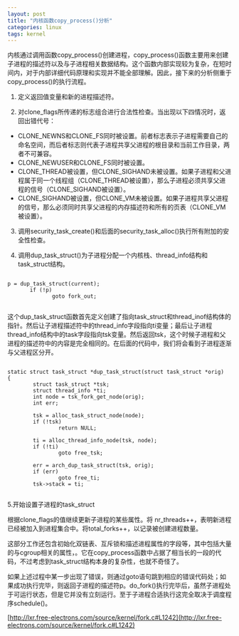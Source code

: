 ```yaml
---
layout: post
title: "内核函数copy_process()分析"
categories: linux
tags: kernel
---
```

内核通过调用函数copy_process()创建进程，copy_process()函数主要用来创建子进程的描述符以及与子进程相关数据结构。这个函数内部实现较为复杂，在短时间内，对于内部详细代码原理和实现并不能全部理解。因此，接下来的分析侧重于copy_process()的执行流程。

1. 定义返回值变量和新的进程描述符。

2.  对clone_flags所传递的标志组合进行合法性检查。当出现以下四情况时，返回出错代号：

* CLONE_NEWNS和CLONE_FS同时被设置。前者标志表示子进程需要自己的命名空间，而后者标志则代表子进程共享父进程的根目录和当前工作目录，两者不可兼容。
* CLONE_NEWUSER和CLONE_FS同时被设置。
* CLONE_THREAD被设置，但CLONE_SIGHAND未被设置。如果子进程和父进程属于同一个线程组（CLONE_THREAD被设置），那么子进程必须共享父进程的信号（CLONE_SIGHAND被设置）。
* CLONE_SIGHAND被设置，但CLONE_VM未被设置。如果子进程共享父进程的信号，那么必须同时共享父进程的内存描述符和所有的页表（CLONE_VM被设置）。

3. 调用security_task_create()和后面的security_task_alloc()执行所有附加的安全性检查。

4. 调用dup_task_struct()为子进程分配一个内核栈、thread_info结构和task_struct结构。

<pre><code>
p = dup_task_struct(current);
       if (!p)
              goto fork_out;
 </code></pre>
 
这个dup_task_struct函数首先定义创建了指向task_struct和thread_inof结构体的指针。然后让子进程描述符中的thread_info字段指向ti变量；最后让子进程thread_info结构中的task字段指向tsk变量。然后返回tsk，这个时候子进程和父进程的描述符中的内容是完全相同的。在后面的代码中，我们将会看到子进程逐渐与父进程区分开。

<pre><code>
static struct task_struct *dup_task_struct(struct task_struct *orig)
{
        struct task_struct *tsk;
        struct thread_info *ti;
        int node = tsk_fork_get_node(orig);
        int err;
  
        tsk = alloc_task_struct_node(node);
        if (!tsk)
                return NULL;
 
        ti = alloc_thread_info_node(tsk, node);
        if (!ti)
                goto free_tsk;
 
        err = arch_dup_task_struct(tsk, orig);
        if (err)
                goto free_ti;
        tsk->stack = ti;
 </code></pre>

5.开始设置子进程的task_struct

根据clone_flags的值继续更新子进程的某些属性。将 nr_threads++，表明新进程已经被加入到进程集合中。将total_forks++，以记录被创建进程数量。

这部分工作还包含初始化双链表、互斥锁和描述进程属性的字段等，其中包括大量的与cgroup相关的属性，。它在copy_process函数中占据了相当长的一段的代码，不过考虑到task_struct结构本身的复杂性，也就不奇怪了。

如果上述过程中某一步出现了错误，则通过goto语句跳到相应的错误代码处；如果成功执行完毕，则返回子进程的描述符p。do_fork()执行完毕后，虽然子进程处于可运行状态，但是它并没有立刻运行。至于子进程合适执行这完全取决于调度程序schedule()。

 [http://lxr.free-electrons.com/source/kernel/fork.c#L1242](http://lxr.free-electrons.com/source/kernel/fork.c#L1242)